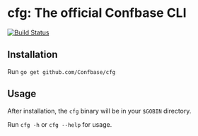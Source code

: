 # cfg: The official Confbase CLI

[![Build Status](https://travis-ci.org/Confbase/cfg.svg?branch=master)](https://travis-ci.org/Confbase/cfg)

## Installation

Run `go get github.com/Confbase/cfg`

## Usage

After installation, the `cfg` binary will be in your `$GOBIN` directory.

Run `cfg -h` or `cfg --help` for usage.
